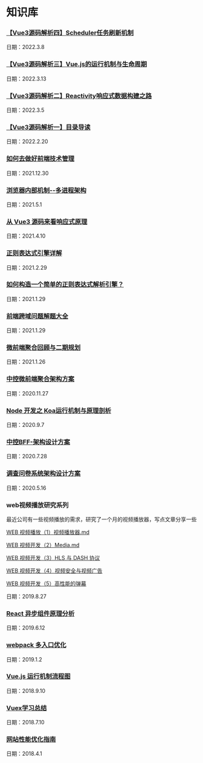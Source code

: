 # 知识库

### [【Vue3源码解析四】Scheduler任务刷新机制](https://github.com/Panda-Hope/knowledge/blob/master/%E3%80%90Vue3%E6%BA%90%E7%A0%81%E8%A7%A3%E6%9E%90%E5%9B%9B%E3%80%91Scheduler%E4%BB%BB%E5%8A%A1%E5%88%B7%E6%96%B0%E6%9C%BA%E5%88%B6.md)
日期：2022.3.8

### [【Vue3源码解析三】Vue.js的运行机制与生命周期](https://github.com/Panda-Hope/knowledge/blob/master/%E3%80%90Vue3%E6%BA%90%E7%A0%81%E8%A7%A3%E6%9E%90%E4%B8%89%E3%80%91Vue.js%E7%9A%84%E8%BF%90%E8%A1%8C%E6%9C%BA%E5%88%B6%E4%B8%8E%E7%94%9F%E5%91%BD%E5%91%A8%E6%9C%9F.md)
日期：2022.3.13

### [【Vue3源码解析二】Reactivity响应式数据构建之路](https://github.com/Panda-Hope/knowledge/blob/master/%E3%80%90Vue3%E6%BA%90%E7%A0%81%E8%A7%A3%E6%9E%90%E4%BA%8C%E3%80%91Reactivity%E5%93%8D%E5%BA%94%E5%BC%8F%E6%95%B0%E6%8D%AE%E6%9E%84%E5%BB%BA%E4%B9%8B%E8%B7%AF.md)
日期：2022.3.5

### [【Vue3源码解析一】目录导读](https://github.com/Panda-Hope/knowledge/blob/master/%E3%80%90Vue3%E6%BA%90%E7%A0%81%E8%A7%A3%E6%9E%90%E4%B8%80%E3%80%91%E7%9B%AE%E5%BD%95%E5%AF%BC%E8%AF%BB.md)
日期：2022.2.20

### [如何去做好前端技术管理](https://github.com/Panda-Hope/knowledge/blob/master/%E5%A6%82%E4%BD%95%E5%8E%BB%E5%81%9A%E5%A5%BD%E5%89%8D%E7%AB%AF%E6%8A%80%E6%9C%AF%E7%AE%A1%E7%90%86%E5%B7%A5%E4%BD%9C)
日期：2021.12.30

### [浏览器内部机制--多进程架构](https://github.com/Panda-Hope/knowledge/blob/master/%E6%B5%8F%E8%A7%88%E5%99%A8%E5%86%85%E9%83%A8%E6%9C%BA%E5%88%B6--%E5%A4%9A%E8%BF%9B%E7%A8%8B%E6%9E%B6%E6%9E%84.md)
日期：2021.5.1

### [从 Vue3 源码来看响应式原理](https://github.com/Panda-Hope/knowledge/blob/master/%E4%BB%8E%20Vue3%20%E6%BA%90%E7%A0%81%E6%9D%A5%E7%9C%8B%E5%93%8D%E5%BA%94%E5%BC%8F%E5%8E%9F%E7%90%86.md)
日期：2021.4.10

### [正则表达式引擎详解](https://github.com/Panda-Hope/knowledge/blob/master/%E6%89%8B%E6%92%B8%E6%AD%A3%E5%88%99%E8%A1%A8%E8%BE%BE%E5%BC%8F%E5%BC%95%E6%93%8E.md)
日期：2021.2.29

### [如何构造一个简单的正则表达式解析引擎？](https://github.com/Panda-Hope/knowledge/blob/master/%E5%A6%82%E4%BD%95%E6%9E%84%E9%80%A0%E4%B8%80%E4%B8%AA%E6%AD%A3%E5%88%99%E8%A1%A8%E8%BE%BE%E5%BC%8F%E8%A7%A3%E6%9E%90%E5%BC%95%E6%93%8E%EF%BC%9F.md)
日期：2021.1.29

### [前端跨域问题解题大全](https://github.com/Panda-Hope/knowledge/blob/master/%E5%89%8D%E7%AB%AF%E8%B7%A8%E5%9F%9F%E9%97%AE%E9%A2%98%E8%A7%A3%E9%A2%98%E5%A4%A7%E5%85%A8.md)
日期：2021.1.29

### [微前端聚合回顾与二期规划](https://github.com/Panda-Hope/knowledge/blob/master/%E5%BE%AE%E5%89%8D%E7%AB%AF%E8%81%9A%E5%90%88%E5%9B%9E%E9%A1%BE%E4%B8%8E%E4%BA%8C%E6%9C%9F%E8%A7%84%E5%88%92.key)
日期：2021.1.26

### [中控微前端聚合架构方案](https://github.com/Panda-Hope/knowledge/blob/master/%E4%B8%AD%E6%8E%A7%E5%BE%AE%E5%89%8D%E7%AB%AF%E8%81%9A%E5%90%88%E6%9E%B6%E6%9E%84%E6%96%B9%E6%A1%88.md)
日期：2020.11.27

### [Node 开发之 Koa运行机制与原理剖析](https://github.com/Panda-Hope/knowledge/blob/master/Node%20%E5%BC%80%E5%8F%91%E4%B9%8B%20Koa%E8%BF%90%E8%A1%8C%E6%9C%BA%E5%88%B6%E4%B8%8E%E5%8E%9F%E7%90%86%E5%89%96%E6%9E%90.md)
日期：2020.9.7

### [中控BFF-架构设计方案](https://github.com/Panda-Hope/knowledge/blob/master/%E4%B8%AD%E6%8E%A7BFF%E6%9E%B6%E6%9E%84%E8%AE%BE%E8%AE%A1%E6%96%B9%E6%A1%88.md)
日期：2020.7.28

### [调查问卷系统架构设计方案](https://github.com/Panda-Hope/knowledge/blob/master/%E8%B0%83%E6%9F%A5%E9%97%AE%E5%8D%B7%E7%B3%BB%E7%BB%9F%E6%9E%B6%E6%9E%84%E8%AE%BE%E8%AE%A1%E6%96%B9%E6%A1%88.md)
日期：2020.5.16

### web视频播放研究系列
最近公司有一些视频播放的需求，研究了一个月的视频播放器，写点文章分享一些


[WEB 视频播放（1）视频播放器.md](https://github.com/Panda-Hope/knowledge/blob/master/WEB%20%E8%A7%86%E9%A2%91%E6%92%AD%E6%94%BE%EF%BC%881%EF%BC%89%E8%A7%86%E9%A2%91%E6%92%AD%E6%94%BE%E5%99%A8.md)


[WEB 视频开发（2）Media.md](https://github.com/Panda-Hope/knowledge/blob/master/WEB%20%E8%A7%86%E9%A2%91%E5%BC%80%E5%8F%91%EF%BC%882%EF%BC%89Media.md)


[WEB 视频开发（3）HLS 与 DASH 协议](https://github.com/Panda-Hope/knowledge/blob/master/WEB%20%E8%A7%86%E9%A2%91%E5%BC%80%E5%8F%91%EF%BC%883%EF%BC%89HLS%20%E4%B8%8E%20DASH%20%E5%8D%8F%E8%AE%AE.md)


[WEB 视频开发（4）视频安全与视频广告](https://github.com/Panda-Hope/knowledge/blob/master/WEB%20%E8%A7%86%E9%A2%91%E5%BC%80%E5%8F%91%EF%BC%884%EF%BC%89%E8%A7%86%E9%A2%91%E5%AE%89%E5%85%A8%E4%B8%8E%E8%A7%86%E9%A2%91%E5%B9%BF%E5%91%8A%20.md)


[WEB 视频开发（5）高性能的弹幕](https://github.com/Panda-Hope/knowledge/blob/master/WEB%20%E8%A7%86%E9%A2%91%E5%BC%80%E5%8F%91%EF%BC%885%EF%BC%89%E9%AB%98%E6%80%A7%E8%83%BD%E7%9A%84%E5%BC%B9%E5%B9%95%20.md)


日期：2019.8.27

### [React 异步组件原理分析](https://github.com/Panda-Hope/knowledge/blob/master/React%20%E5%BC%82%E6%AD%A5%E7%BB%84%E4%BB%B6%E5%8E%9F%E7%90%86%E5%88%86%E6%9E%90%20.md)
日期：2019.6.12

### [webpack 多入口优化](https://github.com/Panda-Hope/knowledge/blob/master/webpack%20%E5%A4%9A%E5%85%A5%E5%8F%A3%E4%BC%98%E5%8C%96.md)
日期：2019.1.2

### [Vue.js 运行机制流程图](https://github.com/Panda-Hope/flow-graphic)
日期：2018.9.10

### [Vuex学习总结]()
日期：2018.7.10

### [网站性能优化指南](https://github.com/Panda-Hope/flow-graphic)
日期：2018.4.1
